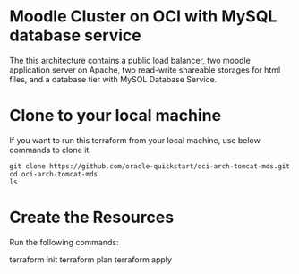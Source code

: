 # Moodle Cluster on OCI with MySQL database service


The this architecture contains a public load balancer, two moodle application server on Apache, two read-write shareable storages for html files, and a database tier with MySQL Database Service.
# Clone to your local machine
If you want to run this terraform from your local machine, use below commands to clone it.

    git clone https://github.com/oracle-quickstart/oci-arch-tomcat-mds.git
    cd oci-arch-tomcat-mds
    ls

# Create the Resources

Run the following commands:

terraform init
terraform plan
terraform apply
